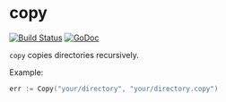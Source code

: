 # copy
[![Build Status](https://travis-ci.org/otiai10/copy.svg?branch=master)](https://travis-ci.org/otiai10/copy) [![GoDoc](https://godoc.org/github.com/otiai10/copy?status.svg)](https://godoc.org/github.com/otiai10/copy)

`copy` copies directories recursively.

Example:

```go
err := Copy("your/directory", "your/directory.copy")
```

